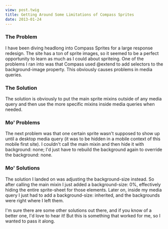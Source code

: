 ```yaml
---
view: post.twig
title: Getting Around Some Limitations of Compass Sprites
date: 2013-01-24
---
```

### The Problem
I have been diving headlong into Compass Sprites for a large response redesign. The site has a ton of sprite images, so it seemed to be a perfect opportunity to learn as much as I could about spriteing. One of the problems I ran into was that Compass used @extend to add selectors to the background-image property. This obviously causes problems in media queries.

### The Solution
The solution is obviously to put the main sprite mixins outside of any media query and then use the more specific mixins inside media queries when needed.

### Mo' Problems
The next problem was that one certain sprite wasn't supposed to show up until a desktop media query (it was to be hidden in a mobile context of this mobile first site). I couldn't call the main mixin and then hide it with background: none; I'd just have to rebuild the background again to override the background: none.


### Mo' Solutions
The solution I landed on was adjusting the background-size instead. So after calling the main mixin I just added a background-size: 0%, effectively hiding the entire sprite-sheet for those elements. Later on, inside my media query I just had to add a background-size: inherited, and the backgrounds were right where I left them.

I'm sure there are some other solutions out there, and if you know of a better one, I'd love to hear it! But this is something that worked for me, so I wanted to pass it along.

